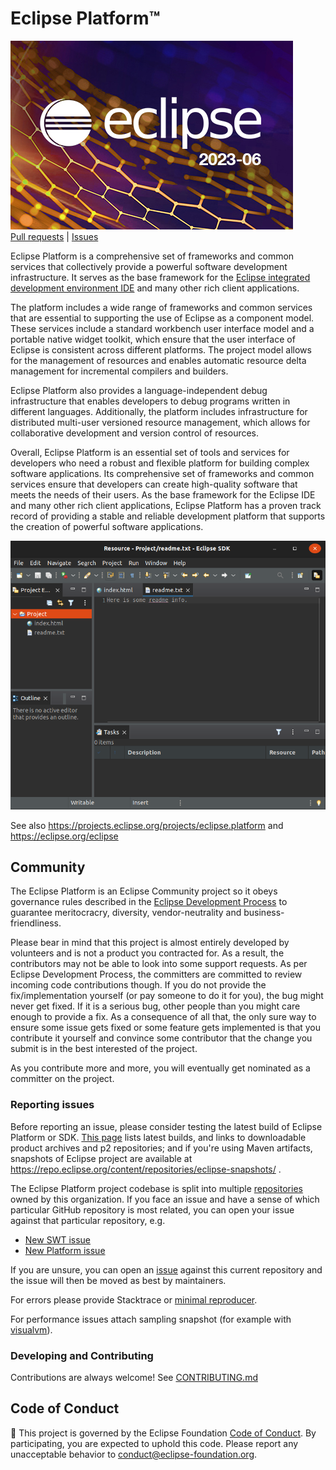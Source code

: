 # Eclipse Platform™

![splash](https://raw.githubusercontent.com/eclipse-platform/eclipse.platform/master/platform/org.eclipse.platform/splash.png)
<br>
[Pull requests](https://github.com/pulls?user=eclipse-platform) |
[Issues](https://github.com/issues?user=eclipse-platform)

Eclipse Platform is a comprehensive set of frameworks and common services that collectively provide a powerful software development infrastructure. It serves as the base framework for the [Eclipse integrated development environment IDE](https://www.eclipse.org/eclipseide/) and many other rich client applications.

The platform includes a wide range of frameworks and common services that are essential to supporting the use of Eclipse as a component model. These services include a standard workbench user interface model and a portable native widget toolkit, which ensure that the user interface of Eclipse is consistent across different platforms. The project model allows for the management of resources and enables automatic resource delta management for incremental compilers and builders.

Eclipse Platform also provides a language-independent debug infrastructure that enables developers to debug programs written in different languages. Additionally, the platform includes infrastructure for distributed multi-user versioned resource management, which allows for collaborative development and version control of resources.

Overall, Eclipse Platform is an essential set of tools and services for developers who need a robust and flexible platform for building complex software applications. Its comprehensive set of frameworks and common services ensure that developers can create high-quality software that meets the needs of their users. As the base framework for the Eclipse IDE and many other rich client applications, Eclipse Platform has a proven track record of providing a stable and reliable development platform that supports the creation of powerful software applications.

![workbench](https://raw.githubusercontent.com/eclipse-platform/eclipse.platform.common/master/bundles/org.eclipse.platform.doc.isv/guide/images/workbench.png)

See also https://projects.eclipse.org/projects/eclipse.platform and https://eclipse.org/eclipse

## Community 

The Eclipse Platform is an Eclipse Community project so it obeys governance rules described in the [Eclipse Development Process](https://www.eclipse.org/projects/dev_process/) to guarantee meritocracry, diversity, vendor-neutrality and business-friendliness.

Please bear in mind that this project is almost entirely developed by volunteers and is not a product you contracted for. As a result, the contributors may not be able to look into some support requests. As per Eclipse Development Process, the committers are committed to review incoming code contributions though. If you do not provide the fix/implementation yourself (or pay someone to do it for you), the bug might never get fixed. If it is a serious bug, other people than you might care enough to provide a fix. As a consequence of all that, the only sure way to ensure some issue gets fixed or some feature gets implemented is that you contribute it yourself and convince some contributor that the change you submit is in the best interested of the project.

As you contribute more and more, you will eventually get nominated as a committer on the project.

### Reporting issues

Before reporting an issue, please consider testing the latest build of Eclipse Platform or SDK. [This page](https://download.eclipse.org/eclipse/downloads/) lists latest builds, and links to downloadable product archives and p2 repositories; and if you're using Maven artifacts, snapshots of Eclipse project are available at https://repo.eclipse.org/content/repositories/eclipse-snapshots/ .

The Eclipse Platform project codebase is split into multiple [repositories](https://github.com/orgs/eclipse-platform/repositories) owned by this organization. If you face an issue and have a sense of which particular GitHub repository is most related, you can open your issue against that particular repository, e.g.
* [New SWT issue](https://github.com/eclipse-platform/eclipse.platform.swt/issues/new)
* [New Platform issue](https://github.com/eclipse-platform/eclipse.platform.ui/issues/new)

If you are unsure, you can open an [issue](https://github.com/eclipse-platform/.github/issues) against this current repository and the issue will then be moved as best by maintainers.

For errors please provide Stacktrace or [minimal reproducer](https://stackoverflow.com/help/minimal-reproducible-example).

For performance issues attach sampling snapshot (for example with [visualvm](https://visualvm.github.io/download.html)).

### Developing and Contributing

Contributions are always welcome!
See [CONTRIBUTING.md](https://github.com/eclipse-platform/.github/blob/main/CONTRIBUTING.md)

## Code of Conduct
🤝 This project is governed by the Eclipse Foundation [Code of Conduct](https://github.com/eclipse-platform/.github/blob/main/CODE_OF_CONDUCT.md). By participating, you are expected to uphold this code. Please report any unacceptable behavior to [conduct@eclipse-foundation.org](mailto:conduct@eclipse-foundation.org).